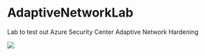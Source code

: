 # AdaptiveNetworkLab
Lab to test out Azure Security Center Adaptive Network Hardening

<a href="https://portal.azure.com/#create/Microsoft.Template/uri/https%3A%2F%2Fraw.githubusercontent.com%2Fswiftsolves-msft%2FAdaptiveNetworkLab%2Fmaster%2Fazuredeploy.json" target="_blank">
    <img src="https://aka.ms/deploytoazurebutton"/>
</a>
